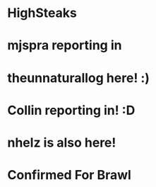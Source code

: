 # HighSteaks
# mjspra reporting in
# theunnaturallog here! :)
# Collin reporting in! :D
# nhelz is also here!
# Confirmed For Brawl